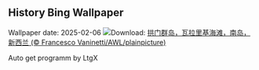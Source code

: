 ## History Bing Wallpaper
Wallpaper date: 2025-02-06
![](https://www.bing.com/th?id=OHR.WhararikiBeach_ZH-CN7232913389_UHD.jpg&w=1000)Download: [拱门群岛，瓦拉里基海滩，南岛，新西兰 (© Francesco Vaninetti/AWL/plainpicture)](https://www.bing.com/th?id=OHR.WhararikiBeach_ZH-CN7232913389_UHD.jpg)

Auto get programm by LtgX
